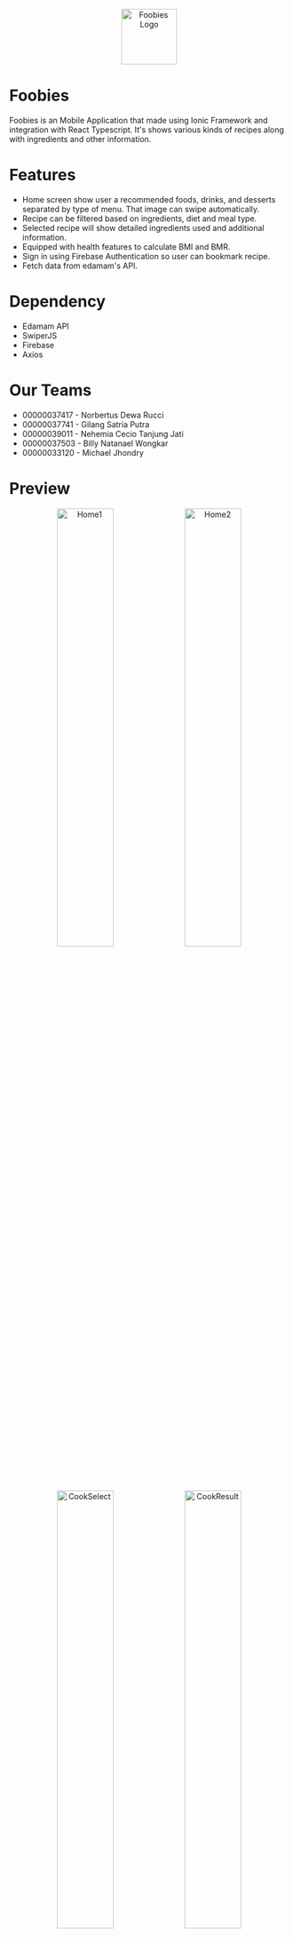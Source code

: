 <p align='center'>
  <img alt='Foobies Logo' src='https://user-images.githubusercontent.com/60127414/169873070-0e317194-27d5-4be9-829d-80455306493e.png' width='100'>
</p>

# Foobies

Foobies is an Mobile Application that made using Ionic Framework and integration with React Typescript. It's shows various kinds of recipes along with ingredients and other information.

# Features

- Home screen show user a recommended foods, drinks, and desserts separated by type of menu. That image can swipe automatically.
- Recipe can be filtered based on ingredients, diet and meal type.
- Selected recipe will show detailed ingredients used and additional information.
- Equipped with health features to calculate BMI and BMR.
- Sign in using Firebase Authentication so user can bookmark recipe.
- Fetch data from edamam's API.

# Dependency

- <a src='https://www.edamam.com/'>Edamam API</a>
- <a src='https://swiperjs.com/'>SwiperJS</a>
- <a src='https://firebase.google.com/'>Firebase</a>
- <a src='https://axios-http.com/'>Axios</a>

# Our Teams

- 00000037417 - Norbertus Dewa Rucci
- 00000037741 - Gilang Satria Putra
- 00000039011 - Nehemia Cecio Tanjung Jati
- 00000037503 - Billy Natanael Wongkar
- 00000033120 - Michael Jhondry

# Preview

<p align='center'>
  <img alt='Home1' src='https://user-images.githubusercontent.com/60127414/169871638-3302fce0-2d8d-423c-b804-680bef3fb00a.png' width='45%'>
  <img alt='Home2' src='https://user-images.githubusercontent.com/60127414/169871736-07ac1fae-07a6-4faa-8f0e-54a77590b35d.png' width='45%'>
</p>

<p align='center'>
  <img alt='CookSelect' src='https://user-images.githubusercontent.com/60127414/169871869-5175c259-de6a-4fba-89db-1208b0693c6b.png' width='45%'>
  <img alt='CookResult' src='https://user-images.githubusercontent.com/60127414/169871943-515b24e3-739d-4afa-abc1-6f1fbda2581d.png' width='45%'>
</p>

<p align='center'>
  <img alt='Search' src='https://user-images.githubusercontent.com/60127414/169872341-cf9561b6-8cd0-40f3-b50b-13e4aa208248.png' width='45%'>
  <img alt='RecipeDetail' src='https://user-images.githubusercontent.com/60127414/169872444-ff18787e-b661-47b0-996e-03193fdbb75f.png' width='45%'>
</p>

<p align='center'>
  <img alt='Health' src='https://user-images.githubusercontent.com/60127414/169872653-6d21af49-0141-4914-8791-45067e7f3ef4.png' width='30%'>
  <img alt='HealthBMI' src='https://user-images.githubusercontent.com/60127414/169872775-dc244157-6afb-4f12-a149-ec432e1a021e.png' width='30%'>
  <img alt='HealthBMR' src='https://user-images.githubusercontent.com/60127414/169872832-6b99a60e-b41d-4aa2-8adc-5650adea307c.png' width='30%'>
</p>

<p align='center'>
  <img alt='Favorite' src='https://user-images.githubusercontent.com/60127414/169872901-8835b02e-0b76-4938-98f4-2e3762a3cd59.png' width='45%'>
  <img alt='Profile' src='https://user-images.githubusercontent.com/60127414/169872961-65130f15-a5df-4c19-9926-ac56a2db915a.png' width='45%'>
</p>


<!-- ![home1](https://user-images.githubusercontent.com/60127414/169871638-3302fce0-2d8d-423c-b804-680bef3fb00a.png)

![home2](https://user-images.githubusercontent.com/60127414/169871736-07ac1fae-07a6-4faa-8f0e-54a77590b35d.png)

![CookSelect](https://user-images.githubusercontent.com/60127414/169871869-5175c259-de6a-4fba-89db-1208b0693c6b.png)

![CookResult](https://user-images.githubusercontent.com/60127414/169871943-515b24e3-739d-4afa-abc1-6f1fbda2581d.png)

![Search](https://user-images.githubusercontent.com/60127414/169872341-cf9561b6-8cd0-40f3-b50b-13e4aa208248.png)

![RecipeDetail](https://user-images.githubusercontent.com/60127414/169872444-ff18787e-b661-47b0-996e-03193fdbb75f.png)

![Health](https://user-images.githubusercontent.com/60127414/169872653-6d21af49-0141-4914-8791-45067e7f3ef4.png)

![HealthBMI](https://user-images.githubusercontent.com/60127414/169872775-dc244157-6afb-4f12-a149-ec432e1a021e.png)

![HealthBMR](https://user-images.githubusercontent.com/60127414/169872832-6b99a60e-b41d-4aa2-8adc-5650adea307c.png)

![Favorite](https://user-images.githubusercontent.com/60127414/169872901-8835b02e-0b76-4938-98f4-2e3762a3cd59.png)

![Profile](https://user-images.githubusercontent.com/60127414/169872961-65130f15-a5df-4c19-9926-ac56a2db915a.png)

![logo](https://user-images.githubusercontent.com/60127414/169873070-0e317194-27d5-4be9-829d-80455306493e.png) -->
